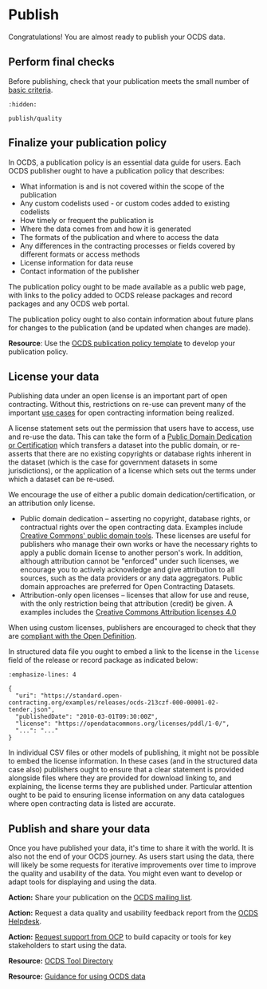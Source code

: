 # Publish

Congratulations! You are almost ready to publish your OCDS data.

## Perform final checks

Before publishing, check that your publication meets the small number of [basic criteria](publish/quality.md#basic-criteria).

```{toctree}
:hidden:

publish/quality
```

## Finalize your publication policy

In OCDS, a publication policy is an essential data guide for users. Each OCDS publisher ought to have a publication policy that describes:

* What information is and is not covered within the scope of the publication
* Any custom codelists used - or custom codes added to existing codelists
* How timely or frequent the publication is
* Where the data comes from and how it is generated
* The formats of the publication and where to access the data
* Any differences in the contracting processes or fields covered by different formats or access methods
* License information for data reuse
* Contact information of the publisher

The publication policy ought to be made available as a public web page, with links to the policy added to OCDS release packages and record packages and any OCDS web portal.

The publication policy ought to also contain information about future plans for changes to the publication (and be updated when changes are made).

**Resource**: Use the [OCDS publication policy template](https://www.open-contracting.org/resources/ocds-1-1-publication-policy-template/) to develop your publication policy.

## License your data

Publishing data under an open license is an important part of open contracting. Without this, restrictions on re-use can prevent many of the important [use cases](design/user_needs) for open contracting information being realized.

A license statement sets out the permission that users have to access, use and re-use the data. This can take the form of a [Public Domain Dedication or Certification](https://creativecommons.org/publicdomain/) which transfers a dataset into the public domain, or re-asserts that there are no existing copyrights or database rights inherent in the dataset (which is the case for government datasets in some jurisdictions), or the application of a license which sets out the terms under which a dataset can be re-used.

We encourage the use of either a public domain dedication/certification, or an attribution only license.

* Public domain dedication – asserting no copyright, database rights, or contractual rights over the open contracting data. Examples include [Creative Commons' public domain tools](https://creativecommons.org/publicdomain/). These licenses are useful for publishers who manage their own works or have the necessary rights to apply a public domain license to another person's work. In addition, although attribution cannot be "enforced" under such licenses, we encourage you to actively acknowledge and give attribution to all sources, such as the data providers or any data aggregators. Public domain approaches are preferred for Open Contracting Datasets.
* Attribution-only open licenses – licenses that allow for use and reuse, with the only restriction being that attribution (credit) be given. A examples includes the [Creative Commons Attribution licenses 4.0](https://creativecommons.org/licenses/by/4.0/)

When using custom licenses, publishers are encouraged to check that they are [compliant with the Open Definition](https://opendefinition.org/licenses/).

In structured data file you ought to embed a link to the license in the `license` field of the release or record package as indicated below:

```{code-block} json
:emphasize-lines: 4

{
  "uri": "https://standard.open-contracting.org/examples/releases/ocds-213czf-000-00001-02-tender.json",
  "publishedDate": "2010-03-01T09:30:00Z",
  "license": "https://opendatacommons.org/licenses/pddl/1-0/",
  "...": "..."
}
```

In individual CSV files or other models of publishing, it might not be possible to embed the license information. In these cases (and in the structured data case also) publishers ought to ensure that a clear statement is provided alongside files where they are provided for download linking to, and explaining, the license terms they are published under. Particular attention ought to be paid to ensuring license information on any data catalogues where open contracting data is listed are accurate.

## Publish and share your data

Once you have published your data, it's time to share it with the world. It is also not the end of your OCDS journey. As users start using the data, there will likely be some requests for iterative improvements over time to improve the quality and usability of the data. You might even want to develop or adapt tools for displaying and using the data.

**Action:** Share your publication on the [OCDS mailing list](../support/index.md#ocds-community).

**Action:** Request a data quality and usability feedback report from the [OCDS Helpdesk](../support/index.md#ocds-helpdesk).

**Action:** [Request support from OCP](mailto:data@open-contracting.org) to build capacity or tools for key stakeholders to start using the data.

**Resource:** [OCDS Tool Directory](https://www.open-contracting.org/resources/open-contracting-tools-directory/)

**Resource:** [Guidance for using OCDS data](https://www.open-contracting.org/data/data-use/)
